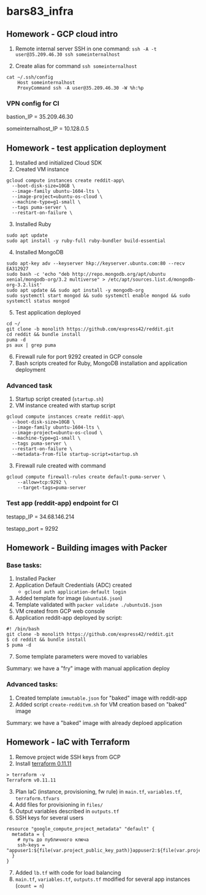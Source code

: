 # bars83_infra

## Homework - GCP cloud intro
1) Remote internal server SSH in one command:
```ssh -A -t user@35.209.46.30 ssh someinternalhost```

2) Create alias for command ```ssh someinternalhost```
```
cat ~/.ssh/config
	Host someinternalhost
	ProxyCommand ssh -A user@35.209.46.30 -W %h:%p
```

### VPN config for CI

bastion_IP = 35.209.46.30

someinternalhost_IP = 10.128.0.5

## Homework - test application deployment
1) Installed and initialized Cloud SDK 
2) Created VM instance
```
gcloud compute instances create reddit-app\
  --boot-disk-size=10GB \
  --image-family ubuntu-1604-lts \
  --image-project=ubuntu-os-cloud \
  --machine-type=g1-small \
  --tags puma-server \
  --restart-on-failure \
```
3) Installed Ruby
```
sudo apt update
sudo apt install -y ruby-full ruby-bundler build-essential
```
4) Installed MongoDB
```
sudo apt-key adv --keyserver hkp://keyserver.ubuntu.com:80 --recv EA312927
sudo bash -c 'echo "deb http://repo.mongodb.org/apt/ubuntu xenial/mongodb-org/3.2 multiverse" > /etc/apt/sources.list.d/mongodb-org-3.2.list'
sudo apt update && sudo apt install -y mongodb-org
sudo systemctl start mongod && sudo systemctl enable mongod && sudo systemctl status mongod
```
5) Test application deployed
```
cd ~/
git clone -b monolith https://github.com/express42/reddit.git
cd reddit && bundle install
puma -d
ps aux | grep puma
```
6) Firewall rule for port 9292 created in GCP console
7) Bash scripts created for Ruby, MongoDB installation and application deployment

### Advanced task
1) Startup script created (```startup.sh```)
2) VM instance created with startup script
```
gcloud compute instances create reddit-app\
  --boot-disk-size=10GB \
  --image-family ubuntu-1604-lts \
  --image-project=ubuntu-os-cloud \
  --machine-type=g1-small \
  --tags puma-server \
  --restart-on-failure \
  --metadata-from-file startup-script=startup.sh
```
3) Firewall rule created with command
```
gcloud compute firewall-rules create default-puma-server \
    --allow=tcp:9292 \
    --target-tags=puma-server
```
### Test app (reddit-app) endpoint for CI
testapp_IP = 34.68.146.214

testapp_port = 9292

## Homework - Building images with Packer

### Base tasks:
1) Installed Packer  
2) Application Default Credentials (ADC) created
    - `gcloud auth application-default login`
3) Added template for image (`ubuntu16.json`)
4) Template validated with `packer validate ./ubuntu16.json`
5) VM created from GCP web console
6) Application reddit-app deployed by script:
```
#! /bin/bash
git clone -b monolith https://github.com/express42/reddit.git
$ cd reddit && bundle install
$ puma -d 
```
7) Some template parameters were moved to variables

Summary: we have a "fry" image with manual application deploy

### Advanced tasks:
1) Created template `immutable.json` for "baked" image with reddit-app
2) Added script `create-redditvm.sh` for VM creation based on "baked" image

Summary: we have a "baked" image with already deploed application


## Homework - IaC with Terraform
1) Remove project wide SSH keys from GCP
2) Install [terraform 0.11.11](https://releases.hashicorp.com/terraform/0.11.11/terraform_0.11.11_linux_amd64.zip)
```
> terraform -v                                                              
Terraform v0.11.11
```
3) Plan IaC (instance, provisioning, fw rule) in ``main.tf``, ``variables.tf``, ``terraform.tfvars``
4) Add files for provisioning in ``files/``
5) Output variables described in ``outputs.tf``
6) SSH keys for several users
```
resource "google_compute_project_metadata" "default" {
  metadata = {
    # путь до публичного ключа
    ssh-keys = "appuser1:${file(var.project_public_key_path)}appuser2:${file(var.project_public_key_path)}"
  }
}
```
7) Added ``lb.tf`` with code for load balancing
8) ``main.tf``, ``variables.tf``, ``outputs.tf`` modified for several app instances (``count = n``)

